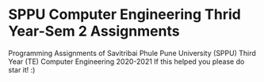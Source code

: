 <h1>SPPU Computer Engineering Thrid Year-Sem 2 Assignments</h1>
Programming Assignments of Savitribai Phule Pune University (SPPU) Third Year (TE) Computer Engineering 2020-2021
If this helped you please do star it! :) 
